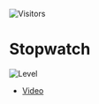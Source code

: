 ![Visitors](https://api.visitorbadge.io/api/visitors?path=codingw3%2FVideo5-Stopwatch&countColor=%233cb371)

# Stopwatch

![Level](https://img.shields.io/badge/Level-Pleno-yellow?style=for-the-badge)

- [Video](https://youtube.com/@codingw3)

